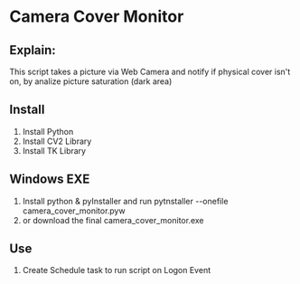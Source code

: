 # Camera Cover Monitor

## Explain:
This script takes a picture via Web Camera and notify if physical cover isn't on, by analize picture saturation (dark area)

## Install
1. Install Python
2. Install CV2 Library
3. Install TK Library

## Windows EXE
1. Install python & pyInstaller and run pytnstaller --onefile camera_cover_monitor.pyw
2. or download the final camera_cover_monitor.exe

## Use
1. Create Schedule task to run script on Logon Event
